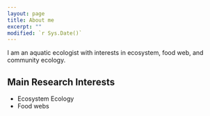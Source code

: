 ```yaml
---
layout: page
title: About me
excerpt: ""
modified: `r Sys.Date()`
---
```


I am an aquatic ecologist with interests in ecosystem, food web, and community ecology.

## Main Research Interests

* Ecosystem Ecology
* Food webs
